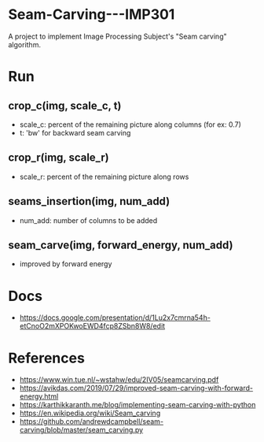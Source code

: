 # Seam-Carving---IMP301
A project to implement Image Processing Subject's "Seam carving" algorithm.
# Run
## crop_c(img, scale_c, t)
* scale_c: percent of the remaining picture along columns (for ex: 0.7)
* t: 'bw' for backward seam carving
## crop_r(img, scale_r)
* scale_r: percent of the remaining picture along rows

## seams_insertion(img, num_add)
* num_add: number of columns to be added

## seam_carve(img, forward_energy, num_add)
* improved by forward energy

# Docs
* https://docs.google.com/presentation/d/1Lu2x7cmrna54h-etCnoO2mXPOKwoEWD4fcp8ZSbn8W8/edit

# References
* https://www.win.tue.nl/~wstahw/edu/2IV05/seamcarving.pdf
* https://avikdas.com/2019/07/29/improved-seam-carving-with-forward-energy.html
* https://karthikkaranth.me/blog/implementing-seam-carving-with-python
* https://en.wikipedia.org/wiki/Seam_carving
* https://github.com/andrewdcampbell/seam-carving/blob/master/seam_carving.py
